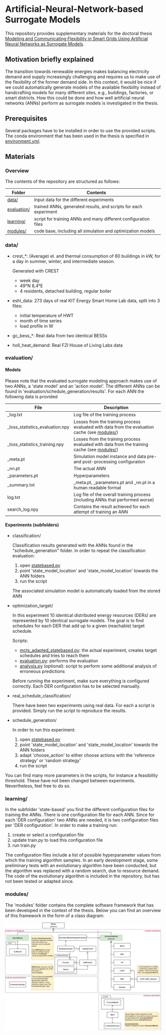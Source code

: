 # Artificial-Neural-Network-based Surrogate Models

This repository provides supplementary materials for the doctoral thesis [Modeling and Communicating Flexibility in Smart Grids Using Artificial Neural Networks as Surrogate Models](https://dx.doi.org/10.5445/IR/1000136921).

## Motivation briefly explained

The transition towards renewable energies makes balancing electricity demand and supply increasingly challenging and requires us to make use of the flexibility of the former demand side. 
In this context, it would be nice if we could automatically generate models of the available flexibility instead of handcrafting models for many different sites, e.g., buildings, factories, or smart districts.
How this could be done and how well artificial neural networks (ANNs) perform as surrogate models is investigated in the thesis.

## Prerequisites

Several packages have to be installed in order to use the provided scripts.
The conda environment that has been used in the thesis is specified in [environment.yml](environment.yml).

## Materials

### Overview

The contents of the repository are structured as follows:

|Folder|Contents|
|---|---|
| [data/](#data) | Input data for the different experiments|
| [evaluation/](#evaluation) | trained ANNs, generated results, and scripts for each experiment |
| [learning/](#learning) | script for training ANNs and many different configuration files |
| [modules/](#modules) | code base, including all simulation and optimization models |

### data/

- crest_*: (Average) el. and thermal consumption of 60 buildings in kW, for a day in summer, winter, and intermediate season.

    Generated with CREST
    - week day
    - 49°N 8,4°E
    - 4 residents, detached building, regular boiler

- eshl_data: 273 days of real KIT Energy Smart Home Lab data, split into 3 files:
    - initial temperature of HWT
    - month of time series
    - load profile in W

- gc_bess_*: Real data from two identical BESSs
  
- holl_heat_demand: Real FZI House of Living Labs data


### evaluation/

#### Models

Please note that the evaluated surrogate modeling approach makes use of two ANNs, a 'state model' and an 'action model'.
The different ANNs can be found in 'evaluation/schedule_generation/results'.
For each ANN the following data is provided

| File | Description |
|--|--|
|_log.txt|Log file of the training process|
|_loss_statistics_evaluation.npy|Losses from the training process evaluated with data from the evaluation cache (see [modules/](#modules))|
|_loss_statistics_training.npy|Losses from the training process evaluated with data from the training cache (see [modules/](#modules))|
|_meta.pt|Simulation model instance and data pre- and post-processing configuration|
|_nn.pt|The actual ANN|
|_parameters.pt|Hyperparameters|
|_summary.txt| _meta.pt, _parameters.pt and _nn.pt in a human readable format|
|log.txt|Log file of the overall training process (including ANNs that performed worse)|
|search_log.npy|Contains the result achieved for each attempt of training an ANN|

#### Experiments (subfolders)

- classification/

    Classification results generated with the ANNs found in the "schedule_generation" folder.
    In order to repeat the classification evaluation:

    1. open [statebased.py](evaluation/classification/statebased.py)
    2. point 'state_model_location' and 'state_model_location' towards the ANN folders
    3. run the script

    The associated simulation model is automatically loaded from the stored ANN

- optimization_target/

    In this experiment 10 identical distributed energy resources (DERs) are represented by 10 identical surrogate models. The goal is to find schedules for each DER that add up to a given (reachable) target schedule.

    Scripts:
    - [mcts_adapted_statebased.py](evaluation/optimization_target/mcts_adapted_statebased.py): the actual experiment, creates target schedules and tries to reach them
    - [evaluation.py](evaluation/optimization_target/evaluation.py): performs the evaluation
    - [analysis.py](evaluation/optimization_target/analysis.py) (optional): script to perform some additional analysis of erroneous predictions

    Before running the experiment, make sure everything is configured correctly. 
    Each DER configuration has to be selected manually.

- real_schedule_classification/

    There have been two experiments using real data. For each a script is provided. Simply run the script to reproduce the results.

- schedule_generation/

    In order to run this experiment:
    
    1. open [statebased.py](evaluation/schedule_generation/statebased.py)
    2. point 'state_model_location' and 'state_model_location' towards the ANN folders
    3. adapt 'choose_action' to either choose actions with the 'reference strategy' or 'random strategy'
    4. run the script

You can find many more parameters in the scripts, for instance a feasibility threshold. These have not been changed between experiments. Nevertheless, feel free to do so.

### learning/

In the subfolder 'state-based' you find the different configuration files for training the ANNs.
There is one configuration file for each ANN.
Since for each 'DER configuration' two ANNs are needed, it is two configuration files per 'DER configuration'.
In order to make a training run:

1. create or select a configuration file
2. update train.py to load this configuration file
3. run train.py

The configuration files include a list of possible hyperparameter values from which the training algorithm samples.
In an early development stage, some preliminary tests with an evolutionary algorithm have been conducted, but the algorithm was replaced with a random search, due to resource demand.
The code of the evolutionary algorithm is included in the repository, but has not been tested or adapted since.

### modules/

The 'modules' folder contains the complete software framework that has been developed in the context of the thesis. Below you can find an overview of this framework in the form of a class diagram:

![](overview.png)